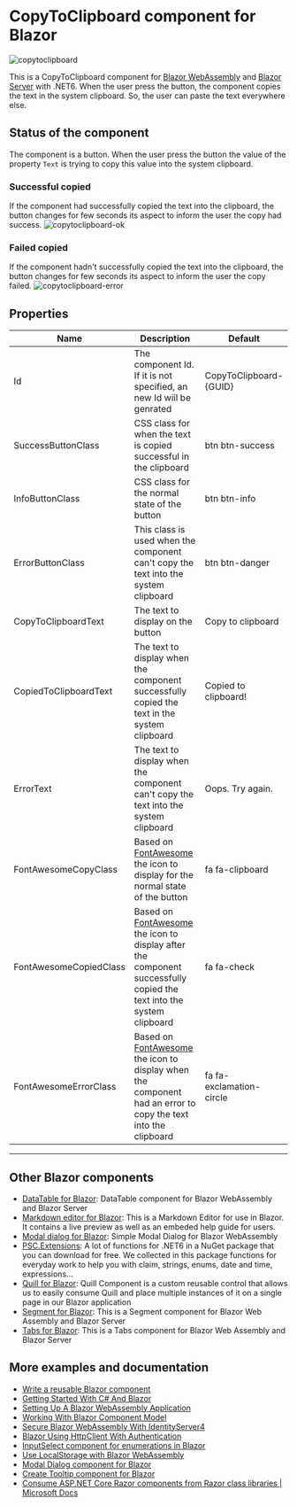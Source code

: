 # CopyToClipboard component for Blazor
![copytoclipboard](https://user-images.githubusercontent.com/9497415/149394222-033ec846-eb5d-4f34-9968-aafb5fc38f96.png)

This is a CopyToClipboard component for [Blazor WebAssembly](https://www.puresourcecode.com/tag/blazor-webassembly/) and [Blazor Server](https://www.puresourcecode.com/tag/blazor-server/) with .NET6.
When the user press the button, the component copies the text in the system clipboard. So, the user can paste the text everywhere else.

## Status of the component
The component is a button. When the user press the button the value of the property `Text` is trying to copy this value into the system clipboard.

### Successful copied
If the component had successfully copied the text into the clipboard, the button changes for few seconds its aspect to inform the user the copy had success.
![copytoclipboard-ok](https://user-images.githubusercontent.com/9497415/149396754-e2014f5e-a982-4688-86b6-772e8c62c33c.gif)

### Failed copied
If the component hadn't successfully copied the text into the clipboard, the button changes for few seconds its aspect to inform the user the copy failed.
![copytoclipboard-error](https://user-images.githubusercontent.com/9497415/149396769-e54774e5-83ce-45ae-89aa-dd9847172a77.gif)

## Properties
| Name | Description | Default |
|------|-------------|---------|
| Id   | The component Id. If it is not specified, an new Id wiil be genrated | CopyToClipboard-{GUID} |
| SuccessButtonClass | CSS class for when the text is copied successful in the clipboard | btn btn-success |
| InfoButtonClass | CSS class for the normal state of the button | btn btn-info |
| ErrorButtonClass | This class is used when the component can't copy the text into the system clipboard | btn btn-danger |
| CopyToClipboardText | The text to display on the button | Copy to clipboard |
| CopiedToClipboardText | The text to display when the component successfully copied the text in the system clipboard | Copied to clipboard! |
| ErrorText | The text to display when the component can't copy the text into the system clipboard | Oops. Try again. |
| FontAwesomeCopyClass | Based on [FontAwesome](https://fontawesome.com/) the icon to display for the normal state of the button | fa fa-clipboard |
| FontAwesomeCopiedClass | Based on [FontAwesome](https://fontawesome.com/) the icon to display after the component successfully copied the text into the system clipboard | fa fa-check |
| FontAwesomeErrorClass | Based on [FontAwesome](https://fontawesome.com/) the icon to display when the component had an error to copy the text into the clipboard | fa fa-exclamation-circle |

---

## Other Blazor components
- [DataTable for Blazor](https://www.puresourcecode.com/dotnet/net-core/datatable-component-for-blazor/): DataTable component for Blazor WebAssembly and Blazor Server
- [Markdown editor for Blazor](https://www.puresourcecode.com/dotnet/blazor/markdown-editor-with-blazor/): This is a Markdown Editor for use in Blazor. It contains a live preview as well as an embeded help guide for users.
- [Modal dialog for Blazor](https://www.puresourcecode.com/dotnet/blazor/modal-dialog-component-for-blazor/): Simple Modal Dialog for Blazor WebAssembly
- [PSC.Extensions](https://www.puresourcecode.com/dotnet/net-core/a-lot-of-functions-for-net5/): A lot of functions for .NET6 in a NuGet package that you can download for free. We collected in this package functions for everyday work to help you with claim, strings, enums, date and time, expressions…
- [Quill for Blazor](https://www.puresourcecode.com/dotnet/blazor/create-a-blazor-component-for-quill/): Quill Component is a custom reusable control that allows us to easily consume Quill and place multiple instances of it on a single page in our Blazor application
- [Segment for Blazor](https://www.puresourcecode.com/dotnet/blazor/segment-control-for-blazor/): This is a Segment component for Blazor Web Assembly and Blazor Server
- [Tabs for Blazor](https://www.puresourcecode.com/dotnet/blazor/tabs-control-for-blazor/): This is a Tabs component for Blazor Web Assembly and Blazor Server

## More examples and documentation
*   [Write a reusable Blazor component](https://www.puresourcecode.com/dotnet/blazor/write-a-reusable-blazor-component/)
*   [Getting Started With C# And Blazor](https://www.puresourcecode.com/dotnet/net-core/getting-started-with-c-and-blazor/)
*   [Setting Up A Blazor WebAssembly Application](https://www.puresourcecode.com/dotnet/blazor/setting-up-a-blazor-webassembly-application/)
*   [Working With Blazor Component Model](https://www.puresourcecode.com/dotnet/blazor/working-with-blazors-component-model/)
*   [Secure Blazor WebAssembly With IdentityServer4](https://www.puresourcecode.com/dotnet/blazor/secure-blazor-webassembly-with-identityserver4/)
*   [Blazor Using HttpClient With Authentication](https://www.puresourcecode.com/dotnet/blazor/blazor-using-httpclient-with-authentication/)
*   [InputSelect component for enumerations in Blazor](https://www.puresourcecode.com/dotnet/blazor/inputselect-component-for-enumerations-in-blazor/)
*   [Use LocalStorage with Blazor WebAssembly](https://www.puresourcecode.com/dotnet/blazor/use-localstorage-with-blazor-webassembly/)
*   [Modal Dialog component for Blazor](https://www.puresourcecode.com/dotnet/blazor/modal-dialog-component-for-blazor/)
*   [Create Tooltip component for Blazor](https://www.puresourcecode.com/dotnet/blazor/create-tooltip-component-for-blazor/)
*   [Consume ASP.NET Core Razor components from Razor class libraries | Microsoft Docs](https://docs.microsoft.com/en-us/aspnet/core/blazor/components/class-libraries?view=aspnetcore-5.0&tabs=visual-studio)
